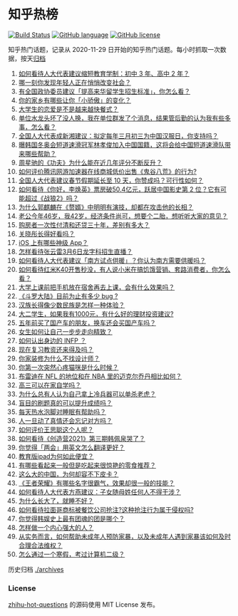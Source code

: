 # 知乎热榜
[![Build Status](https://github.com/ToWeLong/zhihu-hot-questions/workflows/CI/badge.svg)](https://github.com/ToWeLong/zhihu-hot-questions/actions)
[![GitHub language](https://img.shields.io/badge/language-golang-orange.svg)](https://golang.org/)
[![GitHub license](https://img.shields.io/github/license/ToWeLong/zhihu-hot-questions)](https://github.com/ToWeLong/zhihu-hot-questions/blob/main/LICENSE)

知乎热门话题，记录从 2020-11-29 日开始的知乎热门话题。每小时抓取一次数据，按天[归档](./archives)

<!-- BEGIN -->

1. [如何看待人大代表建议缩短教育学制：初中 3 年、高中 2 年？](https://www.zhihu.com/question/447858027)
1. [哪一刻你发现年轻人正在悄悄改变社会？](https://www.zhihu.com/question/447184915)
1. [有全国政协委员建议「提高来华留学生招生标准」，你怎么看？](https://www.zhihu.com/question/447820849)
1. [你的家乡有哪些让你「小骄傲」的变化？](https://www.zhihu.com/question/447184809)
1. [大学生的恋爱是不是越来越快餐式？](https://www.zhihu.com/question/447088569)
1. [单位水龙头坏了没人换，我在单位群发了个消息，结果管后勤的认为我有些多事，怎么看？](https://www.zhihu.com/question/375794696)
1. [全国人大代表成新湘建议：拟定每年三月初三为中国汉服日，你支持吗？](https://www.zhihu.com/question/448032645)
1. [曝韩国冬奥会短道速滑冠军林孝俊加入中国国籍，这将会给中国短道速滑队带来哪些帮助？](https://www.zhihu.com/question/447951641)
1. [周星驰的《功夫》为什么能在近几年评分不断反升？](https://www.zhihu.com/question/447705926)
1. [如何评价腾讯网游加速器在线商城低价出售《鬼谷八荒》的行为?](https://www.zhihu.com/question/447858056)
1. [全国人大代表建议春节假期延长至 10 天，你赞成吗？可行性如何？](https://www.zhihu.com/question/447939211)
1. [如何看待《你好，李焕英》票房破50.4亿元，跃居中国影史第 2 位？它有可能超过《战狼2》吗？](https://www.zhihu.com/question/447891798)
1. [为什么郭麒麟在《赘婿》中明明有演技，却都在攻击他的长相？](https://www.zhihu.com/question/445490691)
1. [老公今年46岁，我42岁，经济条件尚可，想要个二胎，想听听大家的意见？](https://www.zhihu.com/question/267278277)
1. [购房者一次性付清和还贷三十年，差别有多大？](https://www.zhihu.com/question/440197525)
1. [关晓彤长得好看吗？](https://www.zhihu.com/question/447247902)
1. [iOS 上有哪些神级 App？](https://www.zhihu.com/question/27699000)
1. [怎样看待张云雷3月6日龙字科招生直播？](https://www.zhihu.com/question/447952829)
1. [如何看待人大代表建议「南方试点供暖」？你认为南方需要供暖吗？](https://www.zhihu.com/question/447901951)
1. [如何看待红米K40开售秒没，有人说小米在搞饥饿营销、套路消费者，你怎么看？](https://www.zhihu.com/question/447475053)
1. [大学上课前把手机放在宿舍再去上课，会有什么效果吗？](https://www.zhihu.com/question/434955424)
1. [《斗罗大陆》目前为止有多少 bug ?](https://www.zhihu.com/question/445980899)
1. [汉族长得像少数民族是怎样一种体验？](https://www.zhihu.com/question/57456427)
1. [大二学生，如果我有1000元，有什么好的理财投资建议?](https://www.zhihu.com/question/447504463)
1. [五年前买了国产车的朋友，换车还会买国产车吗？](https://www.zhihu.com/question/327513108)
1. [女生如何让自己一步步走向精致？](https://www.zhihu.com/question/28733175)
1. [如何认出身边的 INFP ？](https://www.zhihu.com/question/374331049)
1. [现在复习教资还来得及吗？](https://www.zhihu.com/question/446988256)
1. [你家装修为什么不找设计师？](https://www.zhihu.com/question/428043723)
1. [你第一次突然心疼猫咪是什么时候？](https://www.zhihu.com/question/447735643)
1. [布雷迪在 NFL 的地位和在 NBA 里的迈克尔乔丹相比如何？](https://www.zhihu.com/question/446827390)
1. [高三可以在家自学吗？](https://www.zhihu.com/question/419406372)
1. [为什么总有人认为自己拿上冷兵器可以单杀老虎？](https://www.zhihu.com/question/441778536)
1. [盲目的刷题真的可以提升成绩吗？](https://www.zhihu.com/question/448013657)
1. [每天热水泡脚对睡眠有帮助吗？](https://www.zhihu.com/question/438660342)
1. [人一旦动了真情还会忘记对方吗？](https://www.zhihu.com/question/442698568)
1. [如何评价王思聪这个人呢？](https://www.zhihu.com/question/291055358)
1. [如何看待《创造营2021》第三期韩佩泉哭了？](https://www.zhihu.com/question/447938117)
1. [你觉得「两会」用英文怎么翻译更好？](https://www.zhihu.com/question/447722861)
1. [教育版ipad为何如此便宜？](https://www.zhihu.com/question/270264935)
1. [有哪些看起来一般但是吃起来很惊艳的零食推荐？](https://www.zhihu.com/question/431010472)
1. [这么大的中国，为何却容不下皮卡？](https://www.zhihu.com/question/48425484)
1. [《王者荣耀》有哪些名字很霸气，效果却很一般的技能？](https://www.zhihu.com/question/443183519)
1. [如何看待人大代表方燕建议：子女随母姓任何人不得干涉？](https://www.zhihu.com/question/447566906)
1. [为什么长大了，就睡不好？](https://www.zhihu.com/question/296952347)
1. [如何看待拉面哥商标被餐饮公司抢注?这种抢注行为属于侵权吗?](https://www.zhihu.com/question/447705170)
1. [你觉得韩娱史上最有团魂的团是哪个？](https://www.zhihu.com/question/447121293)
1. [怎样做一个内心强大的人？](https://www.zhihu.com/question/52739222)
1. [从实务而言，如何帮助未成年人预防家暴，以及未成年人遇到家暴该如何及时合理合法维权？](https://www.zhihu.com/question/447265986)
1. [怎么通过一个寒假，考过计算机二级？](https://www.zhihu.com/question/361224475)

<!-- END -->

历史归档 [./archives](./archives)


### License
[zhihu-hot-questions](https://github.com/towelong/zhihu-hot-questions) 的源码使用 MIT License 发布。